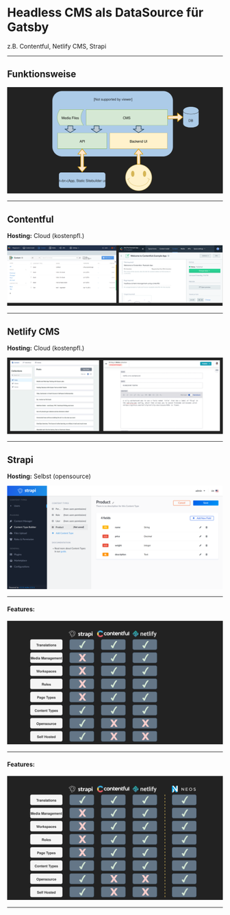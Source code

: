 # Headless CMS als DataSource für Gatsby

z.B. Contentful, Netlify CMS, Strapi

---

## Funktionsweise

![Compoare CMS](./04-assets/flowchart.svg)

---

## Contentful

__Hosting:__ Cloud (kostenpfl.)

![Contentful CMS](./04-assets/contentful-screenshot.svg)

---

## Netlify CMS

__Hosting:__ Cloud (kostenpfl.)

![Netlify CMS](./04-assets/netlify-screenshot.svg)

---

## Strapi

__Hosting:__ Selbst (opensource)

![Netlify CMS](./04-assets/strapi-screenshot.png)

---

#### Features:

![Compoare CMS](./04-assets/compare1.svg)

---

#### Features:

![Compoare CMS](./04-assets/compare2.svg)

---
